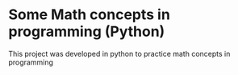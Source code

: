 # Some Math concepts in programming (Python)
This project was developed in python to practice math concepts in programming
